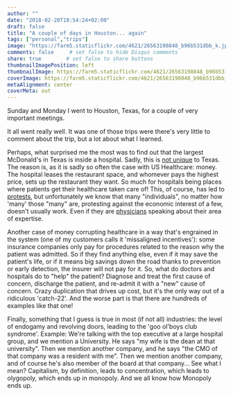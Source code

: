 ```yaml
---
author: ""
date: "2018-02-20T18:54:24+02:00"
draft: false
title: "A couple of days in Houston... again"
tags: ["personal","trips"]
image: "https://farm5.staticflickr.com/4621/26563198848_b96b531dbb_k.jpg"
comments: false     # set false to hide Disqus comments
share: true        # set false to share buttons
thumbnailImagePosition: left
thumbnailImage: https://farm5.staticflickr.com/4621/26563198848_b96b531dbb_k.jpg
coverImage: https://farm5.staticflickr.com/4621/26563198848_b96b531dbb_k.jpg
metaAlignment: center
coverMeta: out
---
```

Sunday and Monday I went to Houston, Texas, for a couple of very important meetings.

<!--more-->

It all went really well. It was one of those trips were there's very little to comment about the trip, but a lot about what I learned.

Perhaps, what surprised me the most was to find out that the largest McDonald's in Texas is inside a hospital. Sadly, this is [not unique](http://www.huffingtonpost.ca/entry/fast-food-hospitals_n_7033300) to Texas. The reason is, as it is sadly so often the case with US Healthcare: money. The hospital leases the restaurant space, and whomever pays the highest price, sets up the restaurant they want. So much for hospitals being places where patients get their healthcare taken care of! This, of course, has led to [protests](https://www.houstonchronicle.com/business/medical/article/Protesters-demand-McDonald-s-out-of-hospitals-7221024.php), but unfortunately we know that many "individuals", no matter how 'many' those "many" are, protesting against the economic interest of a few, doesn't usually work. Even if they are [physicians](https://www.usnews.com/news/best-states/texas/articles/2017-08-09/doctors-group-targets-texas-hospital-for-having-mcdonalds) speaking about their area of expertise.

Another case of money corrupting healthcare in a way that's engrained in the system (one of my customers calls it 'missaligned incentives'): some insurance companies only pay for procedures related to the reason why the patient was admitted. So if they find anything else, even if it may save the patient's life, or if it means big savings down the road thanks to prevention or early detection, the insurer will not pay for it. So, what do doctors and hospitals do to "help" the patient? Diagnose and treat the first cause of concern, discharge the patient, and re-admit it with a "new" cause of concern. Crazy duplication that drives up cost, but it's the only way out of a ridiculous 'catch-22'. And the worse part is that there are hundreds of examples like that one!

Finally, something that I guess is true in most (if not all) industries: the level of endogamy and revolving doors, leading to the 'goo ol'boys club syndrome'. Example: We're talking with the top executive at a  large hospital group, and we mention a University. He says "my wife is the dean at that university". Then we mention another company, and he says "the CMO of that company was a resident with me". Then we mention another company, and of course he's also member of the board at that company... See what I mean? Capitalism, by definition, leads to concentration, which leads to olygopoly, which ends up in monopoly. And we all know how Monopoly ends up.
